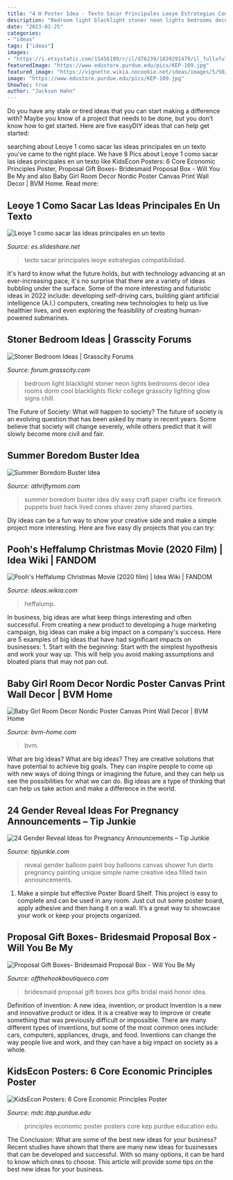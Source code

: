 ```yaml
---
title: "4 H Poster Idea - Texto Sacar Principales Leoye Estrategias Compatibilidad"
description: "Bedroom light blacklight stoner neon lights bedrooms decor idea rooms dorm cool blacklights flickr college grasscity lighting glow signs chill"
date: "2023-01-25"
categories:
- "ideas"
tags: ["ideas"]
images:
- "https://i.etsystatic.com/15456189/r/il/d76239/1839291479/il_fullxfull.1839291479_jvey.jpg"
featuredImage: "https://www.edustore.purdue.edu/pics/KEP-109.jpg"
featured_image: "https://vignette.wikia.nocookie.net/ideas/images/5/50/Pooh&#039;s_Heffalump_Christmas_Movie_2020_Poster.png/revision/latest?cb=20180425185005"
image: "https://www.edustore.purdue.edu/pics/KEP-109.jpg"
ShowToc: true
author: "Jackson Hahn"
---
```



Do you have any stale or tired ideas that you can start making a difference with? Maybe you know of a project that needs to be done, but you don’t know how to get started. Here are five easyDIY ideas that can help get started: 

	

		
searching about Leoye 1 como sacar las ideas principales en un texto you've came to the right place. We have 8 Pics about Leoye 1 como sacar las ideas principales en un texto like KidsEcon Posters: 6 Core Economic Principles Poster, Proposal Gift Boxes- Bridesmaid Proposal Box - Will You Be My and also Baby Girl Room Decor Nordic Poster Canvas Print Wall Decor | BVM Home. Read more:
		
    
## Leoye 1 Como Sacar Las Ideas Principales En Un Texto

<img loading=lazy src="https://image.slidesharecdn.com/leoye1-141012141708-conversion-gate01/95/leoye-1-como-sacar-las-ideas-principales-en-un-texto-5-638.jpg?cb=1413123514" onerror="this.onerror=null;this.src='https://tse3.mm.bing.net/th?id=OIP.4kAlKwmSBJswbwF5-nBkmwHaFj&amp;pid=15.1';" alt="Leoye 1 como sacar las ideas principales en un texto">

_Source: es.slideshare.net_

>texto sacar principales leoye estrategias compatibilidad. 

	

It's hard to know what the future holds, but with technology advancing at an ever-increasing pace, it's no surprise that there are a variety of ideas bubbling under the surface. Some of the more interesting and futuristic ideas in 2022 include: developing self-driving cars, building giant artificial intelligence (A.I.) computers, creating new technologies to help us live healthier lives, and even exploring the feasibility of creating human-powered submarines.

    
## Stoner Bedroom Ideas | Grasscity Forums

<img loading=lazy src="http://24.media.tumblr.com/tumblr_m14ultg4WJ1r9jl49o1_500.jpg" onerror="this.onerror=null;this.src='https://tse1.mm.bing.net/th?id=OIP.YL14UjGNZ5ZZExUw3TQWaAHaJ4&amp;pid=15.1';" alt="Stoner Bedroom Ideas | Grasscity Forums">

_Source: forum.grasscity.com_

>bedroom light blacklight stoner neon lights bedrooms decor idea rooms dorm cool blacklights flickr college grasscity lighting glow signs chill. 

	

The Future of Society: What will happen to society?
The future of society is an evolving question that has been asked by many in recent years. Some believe that society will change severely, while others predict that it will slowly become more civil and fair.

    
## Summer Boredom Buster Idea

<img loading=lazy src="http://athriftymom.com/wp-content/uploads/2014/06/summer-boredom-buster-idea-summer-boredom-kids-easy-summeridea-keepingkidshappy-summervacation.jpg" onerror="this.onerror=null;this.src='https://tse3.mm.bing.net/th?id=OIP.I63UEEbU4_FAMgjUVPc1cgHaJ4&amp;pid=15.1';" alt="Summer Boredom Buster Idea">

_Source: athriftymom.com_

>summer boredom buster idea diy easy craft paper crafts ice firework puppets bust hack lived cones shaver zeny shaved parties. 

	

Diy ideas can be a fun way to show your creative side and make a simple project more interesting. Here are five easy diy projects that you can try: 

    
## Pooh&#039;s Heffalump Christmas Movie (2020 Film) | Idea Wiki | FANDOM

<img loading=lazy src="https://vignette.wikia.nocookie.net/ideas/images/5/50/Pooh&#039;s_Heffalump_Christmas_Movie_2020_Poster.png/revision/latest?cb=20180425185005" onerror="this.onerror=null;this.src='https://tse1.mm.bing.net/th?id=OIP.guiiIuA3LLJNluCoucVfJwHaK_&amp;pid=15.1';" alt="Pooh&#039;s Heffalump Christmas Movie (2020 film) | Idea Wiki | FANDOM">

_Source: ideas.wikia.com_

>heffalump. 

	

In business, big ideas are what keep things interesting and often successful. From creating a new product to developing a huge marketing campaign, big ideas can make a big impact on a company's success. Here are 5 examples of big ideas that have had significant impacts on businesses: 1. Start with the beginning: Start with the simplest hypothesis and work your way up. This will help you avoid making assumptions and bloated plans that may not pan out. 
    
## Baby Girl Room Decor Nordic Poster Canvas Print Wall Decor | BVM Home

<img loading=lazy src="https://cdn.shopify.com/s/files/1/2537/8806/products/Baby-Girl-Room-Decor-Nordic-Poster-Cuadros-Decoration-Salon-Posters-And-Prints-Wall-Pictures-For-Living_787b9c5c-a4bc-46f0-9974-e1b6df986af9_1200x1200.jpg?v=1571609146" onerror="this.onerror=null;this.src='https://tse2.mm.bing.net/th?id=OIP.M-ubS6RFY4LuyP6jO_CPcgHaHa&amp;pid=15.1';" alt="Baby Girl Room Decor Nordic Poster Canvas Print Wall Decor | BVM Home">

_Source: bvm-home.com_

>bvm. 

	

What are big ideas?
What are big ideas? They are creative solutions that have potential to achieve big goals. They can inspire people to come up with new ways of doing things or imagining the future, and they can help us see the possibilities for what we can do. Big ideas are a type of thinking that can help us take action and make a difference in the world.

    
## 24 Gender Reveal Ideas For Pregnancy Announcements – Tip Junkie

<img loading=lazy src="https://cdn.tipjunkie.com/wp-content/uploads/cache/49/13/491301faaf6b49eb1dde61a9b8a22da3.jpg" onerror="this.onerror=null;this.src='https://tse2.mm.bing.net/th?id=OIP.IhNXPG6-kecE7pqCMs5mygHaLI&amp;pid=15.1';" alt="24 Gender Reveal Ideas for Pregnancy Announcements – Tip Junkie">

_Source: tipjunkie.com_

>reveal gender balloon paint boy balloons canvas shower fun darts pregnancy painting unique simple name creative idea filled twin announcements. 

	

1. Make a simple but effective Poster Board Shelf. This project is easy to complete and can be used in any room. Just cut out some poster board, apply adhesive and then hang it on a wall. It’s a great way to showcase your work or keep your projects organized.

    
## Proposal Gift Boxes- Bridesmaid Proposal Box - Will You Be My

<img loading=lazy src="https://i.etsystatic.com/15456189/r/il/d76239/1839291479/il_fullxfull.1839291479_jvey.jpg" onerror="this.onerror=null;this.src='https://tse2.mm.bing.net/th?id=OIP.39Cak7WAKpPU3w6cbDw5kAHaJ4&amp;pid=15.1';" alt="Proposal Gift Boxes- Bridesmaid Proposal Box - Will You Be My">

_Source: offthehookboutiqueco.com_

>bridesmaid proposal gift boxes box gifts bridal maid honor idea. 

	

Definition of Invention: A new idea, invention, or product
Invention is a new and innovative product or idea. It is a creative way to improve or create something that was previously difficult or impossible. There are many different types of inventions, but some of the most common ones include: cars, computers, appliances, drugs, and food. Inventions can change the way people live and work, and they can have a big impact on society as a whole.

    
## KidsEcon Posters: 6 Core Economic Principles Poster

<img loading=lazy src="https://www.edustore.purdue.edu/pics/KEP-109.jpg" onerror="this.onerror=null;this.src='https://tse3.mm.bing.net/th?id=OIP.zx4PCjTufDqA56CBmdi_MgHaKC&amp;pid=15.1';" alt="KidsEcon Posters: 6 Core Economic Principles Poster">

_Source: mdc.itap.purdue.edu_

>principles economic poster posters core kep purdue education edu. 

	

The Conclusion: What are some of the best new ideas for your business?
Recent studies have shown that there are many new ideas for businesses that can be developed and successful. With so many options, it can be hard to know which ones to choose. This article will provide some tips on the best new ideas for your business.

